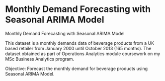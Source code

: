 # Monthly Demand Forecasting with Seasonal ARIMA Model
Monthly Demand Forecasting with Seasonal ARIMA Model

This dataset is a monthly demands data of beverage products from a UK based retailer from January 2000 until October 2013 (165 months). The dataset obtained as part of Operations Analytics module coursework on my MSc Business Analytics program.

Objective: Forecast the monthly demand for beverage products using Seasonal ARIMA Model.
